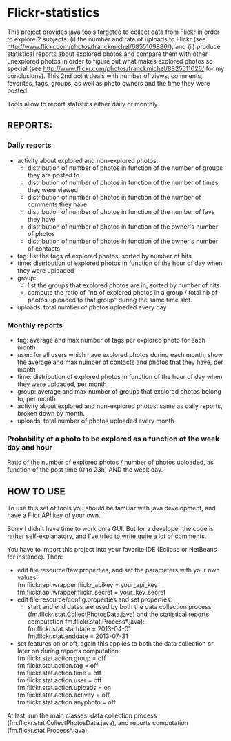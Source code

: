 # Flickr-statistics

This project provides java tools targeted to collect data from Flickr in order to explore 2 subjects: (i) the number and rate of uploads to Flickr (see http://www.flickr.com/photos/franckmichel/6855169886/), and (ii) produce statistical reports about explored photos and compare them with other unexplored photos in order to figure out what makes explored photos so special (see http://www.flickr.com/photos/franckmichel/8825511026/ for my conclusions). This 2nd point deals with number of views, comments, favorites, tags, groups, as well as photo owners and the time they were posted.

Tools allow to report statistics either daily or monthly.

## REPORTS:


### Daily reports

- activity about explored and non-explored photos:
  - distribution of number of photos in function of the number of groups they are posted to
  - distribution of number of photos in function of the number of times they were viewed
  - distribution of number of photos in function of the number of comments they have
  - distribution of number of photos in function of the number of favs they have
  - distribution of number of photos in function of the owner's number of photos
  - distribution of number of photos in function of the owner's number of contacts
- tag: list the tags of explored photos, sorted by number of hits
- time: distribution of explored photos in function of the hour of day when they were uploaded
- group: 
    - list the groups that explored photos are in, sorted by number of hits
    - compute the ratio of "nb of explored photos in a group / total nb of photos uploaded to that group"
      during the same time slot.
- uploads: total number of photos uploaded every day


### Monthly reports

- tag: average and max number of tags per explored photo for each month
- user: for all users which have explored photos during each month, show the average and max number of contacts 
  and photos that they have, per month
- time: distribution of explored photos in function of the hour of day when they were uploaded, per month
- group: average and max number of groups that explored photos belong to, per month
- activity about explored and non-explored photos: same as daily reports, broken down by month.
- uploads: total number of photos uploaded every month


### Probability of a photo to be explored as a function of the week day and hour

Ratio of the number of explored photos / number of photos uploaded, as function of the post time (0 to 23h) AND the week day. 


## HOW TO USE

To use this set of tools you should be familiar with java development, and have a Flicr API key of your own.

Sorry I didn't have time to work on a GUI. But for a developer the code is rather self-explanatory, and I've tried to write quite a lot of comments.

You have to import this project into your favorite IDE (Eclipse or NetBeans for instance).
Then:
- edit file resource/faw.properties, and set the parameters with your own values:  
  fm.flickr.api.wrapper.flickr_apikey = your_api_key  
  fm.flickr.api.wrapper.flickr_secret = your_key_secret
- edit file resource/config.properties and set properties:
  - start and end dates are used by both the data collection process (fm.flickr.stat.CollectPhotosData.java) 
    and the statistical reports computation fm.flickr.stat.Process*.java):  
    fm.flickr.stat.startdate = 2013-04-01  
    fm.flickr.stat.enddate = 2013-07-31
- set features on or off, again this applies to both the data collection or later on during reports computation:  
    fm.flickr.stat.action.group = off  
    fm.flickr.stat.action.tag = off  
    fm.flickr.stat.action.time = off  
    fm.flickr.stat.action.user = off  
    fm.flickr.stat.action.uploads = on  
    fm.flickr.stat.action.activity = off  
    fm.flickr.stat.action.anyphoto = off  

At last, run the main classes: data collection process (fm.flickr.stat.CollectPhotosData.java), and reports computation (fm.flickr.stat.Process*.java).

